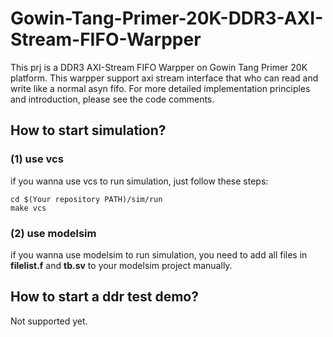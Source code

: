# Gowin-Tang-Primer-20K-DDR3-AXI-Stream-FIFO-Warpper
This prj is a DDR3 AXI-Stream FIFO Warpper on Gowin Tang Primer 20K platform.
This warpper support axi stream interface that who can read and write like a normal asyn fifo.
For more detailed implementation principles and introduction, please see the code comments.
## How to start simulation?
### (1) use vcs
if you wanna use vcs to run simulation, just follow these steps:
```
cd $(Your repository PATH)/sim/run
make vcs
```
### (2) use modelsim
if you wanna use modelsim to run simulation, you need to add all files in **filelist.f** and **tb.sv** to your modelsim project manually.

## How to start a ddr test demo?
Not supported yet.